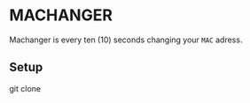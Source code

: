 # MACHANGER

Machanger is every ten (10) seconds changing your `MAC` adress.

## Setup

git clone 

